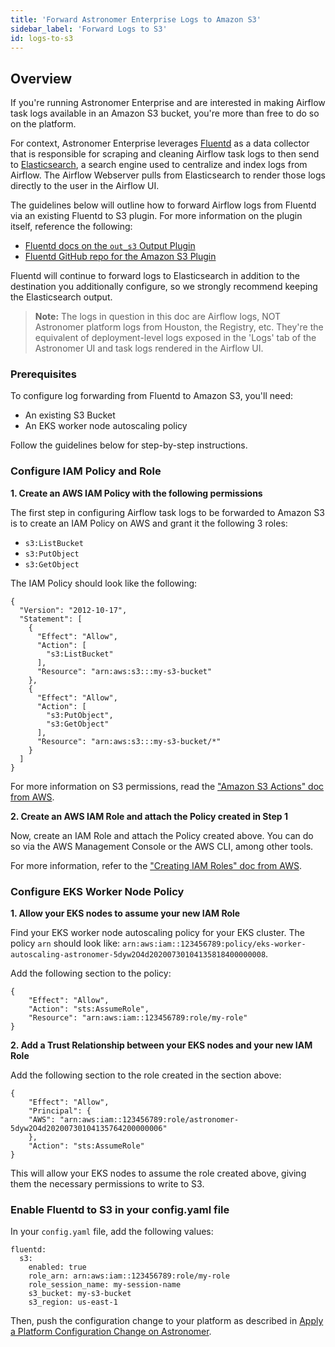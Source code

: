 ```yaml
---
title: 'Forward Astronomer Enterprise Logs to Amazon S3'
sidebar_label: 'Forward Logs to S3'
id: logs-to-s3
---
```


## Overview

If you're running Astronomer Enterprise and are interested in making Airflow task logs available in an Amazon S3 bucket, you're more than free to do so on the platform.

For context, Astronomer Enterprise leverages [Fluentd](https://www.fluentd.org/) as a data collector that is responsible for scraping and cleaning Airflow task logs to then send to [Elasticsearch](https://www.elastic.co/elasticsearch/), a search engine used to centralize and index logs from Airflow. The Airflow Webserver pulls from Elasticsearch to render those logs directly to the user in the Airflow UI.

The guidelines below will outline how to forward Airflow logs from Fluentd via an existing Fluentd to S3 plugin. For more information on the plugin itself, reference the following:

- [Fluentd docs on the `out_s3` Output Plugin](https://docs.fluentd.org/output/s3)
- [Fluentd GitHub repo for the Amazon S3 Plugin](https://github.com/fluent/fluent-plugin-s3)

Fluentd will continue to forward logs to Elasticsearch in addition to the destination you additionally configure, so we strongly recommend keeping the Elasticsearch output.

> **Note:** The logs in question in this doc are Airflow logs, NOT Astronomer platform logs from Houston, the Registry, etc. They're the equivalent of deployment-level logs exposed in the 'Logs' tab of the Astronomer UI and task logs rendered in the Airflow UI.

### Prerequisites

To configure log forwarding from Fluentd to Amazon S3, you'll need:

- An existing S3 Bucket
- An EKS worker node autoscaling policy

Follow the guidelines below for step-by-step instructions.

### Configure IAM Policy and Role

**1. Create an AWS IAM Policy with the following permissions**

The first step in configuring Airflow task logs to be forwarded to Amazon S3 is to create an IAM Policy on AWS and grant it the following 3 roles:

- `s3:ListBucket`
- `s3:PutObject`
- `s3:GetObject`

The IAM Policy should look like the following:

```
{
  "Version": "2012-10-17",
  "Statement": [
    {
      "Effect": "Allow",
      "Action": [
        "s3:ListBucket"
      ],
      "Resource": "arn:aws:s3:::my-s3-bucket"
    },
    {
      "Effect": "Allow",
      "Action": [
        "s3:PutObject",
        "s3:GetObject"
      ],
      "Resource": "arn:aws:s3:::my-s3-bucket/*"
    }
  ]
}
```

For more information on S3 permissions, read the ["Amazon S3 Actions" doc from AWS](https://docs.aws.amazon.com/AmazonS3/latest/dev/using-with-s3-actions.html).

**2. Create an AWS IAM Role and attach the Policy created in Step 1**

Now, create an IAM Role and attach the Policy created above. You can do so via the AWS Management Console or the AWS CLI, among other tools.

For more information, refer to the ["Creating IAM Roles" doc from AWS](https://docs.aws.amazon.com/IAM/latest/UserGuide/id_roles_create.html).

### Configure EKS Worker Node Policy

**1. Allow your EKS nodes to assume your new IAM Role**

Find your EKS worker node autoscaling policy for your EKS cluster. The policy `arn` should look like: `arn:aws:iam::123456789:policy/eks-worker-autoscaling-astronomer-5dyw2O4d20200730104135818400000008`.

Add the following section to the policy:

```
{
    "Effect": "Allow",
    "Action": "sts:AssumeRole",
    "Resource": "arn:aws:iam::123456789:role/my-role"
}
```

**2. Add a Trust Relationship between your EKS nodes and your new IAM Role**

Add the following section to the role created in the section above:

```
{
    "Effect": "Allow",
    "Principal": {
    "AWS": "arn:aws:iam::123456789:role/astronomer-5dyw2O4d20200730104135764200000006"
    },
    "Action": "sts:AssumeRole"
}
```

This will allow your EKS nodes to assume the role created above, giving them the necessary permissions to write to S3.

### Enable Fluentd to S3 in your config.yaml file

In your `config.yaml` file, add the following values:

```
fluentd:
  s3:
    enabled: true
    role_arn: arn:aws:iam::123456789:role/my-role
    role_session_name: my-session-name
    s3_bucket: my-s3-bucket
    s3_region: us-east-1
```

Then, push the configuration change to your platform as described in [Apply a Platform Configuration Change on Astronomer](enterprise/apply-platform-config).
